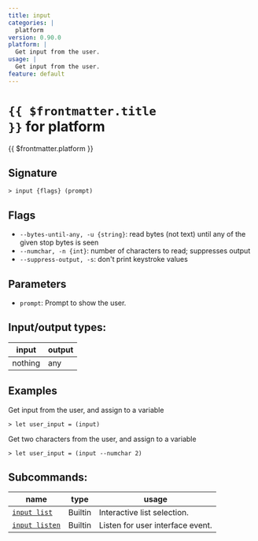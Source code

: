 ```yaml
---
title: input
categories: |
  platform
version: 0.90.0
platform: |
  Get input from the user.
usage: |
  Get input from the user.
feature: default
---
```

<!-- This file is automatically generated. Please edit the command in https://github.com/nushell/nushell instead. -->

# <code>{{ $frontmatter.title }}</code> for platform

<div class='command-title'>{{ $frontmatter.platform }}</div>

## Signature

```> input {flags} (prompt)```

## Flags

 -  `--bytes-until-any, -u {string}`: read bytes (not text) until any of the given stop bytes is seen
 -  `--numchar, -n {int}`: number of characters to read; suppresses output
 -  `--suppress-output, -s`: don't print keystroke values

## Parameters

 -  `prompt`: Prompt to show the user.


## Input/output types:

| input   | output |
| ------- | ------ |
| nothing | any    |

## Examples

Get input from the user, and assign to a variable
```nu
> let user_input = (input)

```

Get two characters from the user, and assign to a variable
```nu
> let user_input = (input --numchar 2)

```


## Subcommands:

| name                                             | type    | usage                            |
| ------------------------------------------------ | ------- | -------------------------------- |
| [`input list`](/commands/docs/input_list.md)     | Builtin | Interactive list selection.      |
| [`input listen`](/commands/docs/input_listen.md) | Builtin | Listen for user interface event. |